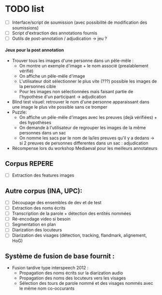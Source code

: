 
# TODO list

- [ ] Interface/script de soumission (avec possibilité de modification des soumissions)
- [ ] Script d'extraction des annotations fournis
- [ ] Outils de post-annotation / adjudication -> jeu ?

#### Jeux pour la post annotation
- Trouver tous les images d'une personne dans un pêle-mêle :
  * On montre un exemple d'image + le nom associé (prealablement vérifié)
  * On affiche un pêle-mêle d'image 
  * L'utilisateur doit sélectionner le plus vite (???) possible les images de la personnes cible
  * Pour les images non sélectionnées mais faisant partie de l'hypothèse d'un participant -> adjudication
- Blind test visuel: retrouver le nom d'une personne apparaissant dans une image le plus vite possible sans ce tromper
- Puzzle: 
  * On affiche un pêle-mêle d'images avec les preuves (dejà vérifiées) + des hypothèses
  * On demande à l'utilisateur de regrouper les images de la même personnes dans un sac
  * On nomme les sacs par le nom de la/les preuves qu'il y a dedans -> si 2 preuves de personnes differentes dans un sac : adjudication
- Récompense lors du workshop Mediaeval pour les meilleurs annotateurs

## Corpus REPERE
- [ ] Extraction des features images

## Autre corpus (INA, UPC):
- [ ] Découpage des ensembles de dev et de test
- [ ] Extraction des noms écrits
- [ ] Transcription de la parole + détection des entités nommées
- [ ] Ré-encodage video si besoin
- [ ] Segmentation en plan
- [ ] Diarization des locuteurs
- [ ] Diarization des visages (détection, tracking, flandmark, alignement, HoG)

## Système de fusion de base fournit :
- Fusion tardive type interspeech 2012 : 
  * Propagation des noms écrits sur la diarization audio
  * Propagation des noms des locuteurs vers les visages
  * Sélection des tours de parole nommé et des visages nommés avec le même nom co-occurants

